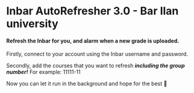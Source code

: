 # Inbar AutoRefresher 3.0 - Bar Ilan university #

#### Refresh the Inbar for you, and alarm when a new grade is uploaded. ####

Firstly, connect to your account using the Inbar username and password.

Secondly, add the courses that you want to refresh ***including the group number!*** For example: 11111-11

Now you can let it run in the background and hope for the best 🤞
